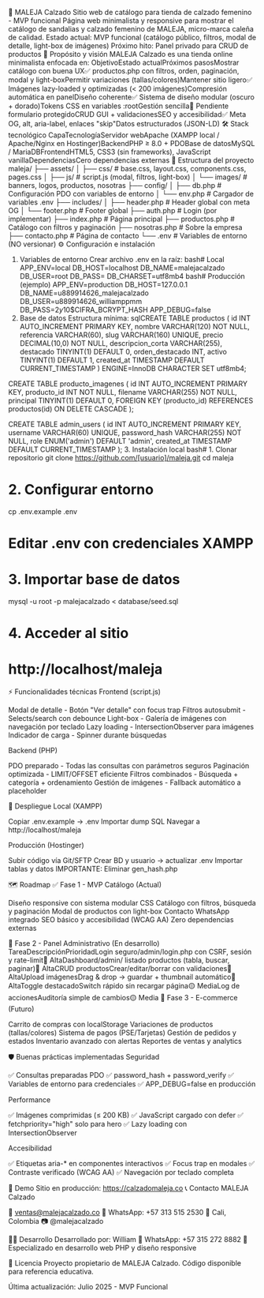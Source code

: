 👠 MALEJA Calzado
Sitio web de catálogo para tienda de calzado femenino - MVP funcional
Página web minimalista y responsive para mostrar el catálogo de sandalias y calzado femenino de MALEJA, micro-marca caleña de calidad.
Estado actual: MVP funcional (catálogo público, filtros, modal de detalle, light-box de imágenes)
Próximo hito: Panel privado para CRUD de productos
🎯 Propósito y visión
MALEJA Calzado es una tienda online minimalista enfocada en:
ObjetivoEstado actualPróximos pasosMostrar catálogo con buena UX✅ productos.php con filtros, orden, paginación, modal y light-boxPermitir variaciones (tallas/colores)Mantener sitio ligero✅ Imágenes lazy-loaded y optimizadas (< 200 imágenes)Compresión automática en panelDiseño coherente✅ Sistema de diseño modular (oscuro + dorado)Tokens CSS en variables :rootGestión sencilla🔄 Pendiente formulario protegidoCRUD GUI + validacionesSEO y accesibilidad✅ Meta OG, alt, aria-label, enlaces "skip"Datos estructurados (JSON-LD)
🛠️ Stack tecnológico
CapaTecnologíaServidor webApache (XAMPP local / Apache/Nginx en Hostinger)BackendPHP ≥ 8.0 + PDOBase de datosMySQL / MariaDBFrontendHTML5, CSS3 (sin frameworks), JavaScript vanillaDependenciasCero dependencias externas
📁 Estructura del proyecto
maleja/
├── assets/
│   ├── css/           # base.css, layout.css, components.css, pages.css
│   ├── js/            # script.js (modal, filtros, light-box)
│   └── images/        # banners, logos, productos, nosotras
├── config/
│   ├── db.php         # Configuración PDO con variables de entorno
│   └── env.php        # Cargador de variables .env
├── includes/
│   ├── header.php     # Header global con meta OG
│   └── footer.php     # Footer global
├── auth.php           # Login (por implementar)
├── index.php          # Página principal
├── productos.php      # Catálogo con filtros y paginación
├── nosotras.php       # Sobre la empresa
├── contacto.php       # Página de contacto
└── .env               # Variables de entorno (NO versionar)
⚙️ Configuración e instalación
1. Variables de entorno
Crear archivo .env en la raíz:
bash# Local
APP_ENV=local
DB_HOST=localhost
DB_NAME=malejacalzado
DB_USER=root
DB_PASS=
DB_CHARSET=utf8mb4
bash# Producción (ejemplo)
APP_ENV=production
DB_HOST=127.0.0.1
DB_NAME=u889914626_malejacalzado
DB_USER=u889914626_williamppmm
DB_PASS=$2y$10$CIFRA_BCRYPT_HASH
APP_DEBUG=false
2. Base de datos
Estructura mínima:
sqlCREATE TABLE productos (
  id INT AUTO_INCREMENT PRIMARY KEY,
  nombre VARCHAR(120) NOT NULL,
  referencia VARCHAR(60),
  slug VARCHAR(160) UNIQUE,
  precio DECIMAL(10,0) NOT NULL,
  descripcion_corta VARCHAR(255),
  destacado TINYINT(1) DEFAULT 0,
  orden_destacado INT,
  activo TINYINT(1) DEFAULT 1,
  created_at TIMESTAMP DEFAULT CURRENT_TIMESTAMP
) ENGINE=InnoDB CHARACTER SET utf8mb4;

CREATE TABLE producto_imagenes (
  id INT AUTO_INCREMENT PRIMARY KEY,
  producto_id INT NOT NULL,
  filename VARCHAR(255) NOT NULL,
  principal TINYINT(1) DEFAULT 0,
  FOREIGN KEY (producto_id) REFERENCES productos(id) ON DELETE CASCADE
);

CREATE TABLE admin_users (
  id INT AUTO_INCREMENT PRIMARY KEY,
  username VARCHAR(60) UNIQUE,
  password_hash VARCHAR(255) NOT NULL,
  role ENUM('admin') DEFAULT 'admin',
  created_at TIMESTAMP DEFAULT CURRENT_TIMESTAMP
);
3. Instalación local
bash# 1. Clonar repositorio
git clone https://github.com/[usuario]/maleja.git
cd maleja

# 2. Configurar entorno
cp .env.example .env
# Editar .env con credenciales XAMPP

# 3. Importar base de datos
mysql -u root -p malejacalzado < database/seed.sql

# 4. Acceder al sitio
# http://localhost/maleja
⚡ Funcionalidades técnicas
Frontend (script.js)

Modal de detalle - Botón "Ver detalle" con focus trap
Filtros autosubmit - Selects/search con debounce
Light-box - Galería de imágenes con navegación por teclado
Lazy loading - IntersectionObserver para imágenes
Indicador de carga - Spinner durante búsquedas

Backend (PHP)

PDO preparado - Todas las consultas con parámetros seguros
Paginación optimizada - LIMIT/OFFSET eficiente
Filtros combinados - Búsqueda + categoría + ordenamiento
Gestión de imágenes - Fallback automático a placeholder

🚀 Despliegue
Local (XAMPP)

Copiar .env.example → .env
Importar dump SQL
Navegar a http://localhost/maleja

Producción (Hostinger)

Subir código vía Git/SFTP
Crear BD y usuario → actualizar .env
Importar tablas y datos
IMPORTANTE: Eliminar gen_hash.php

🗺️ Roadmap
✅ Fase 1 - MVP Catálogo (Actual)

 Diseño responsive con sistema modular CSS
 Catálogo con filtros, búsqueda y paginación
 Modal de productos con light-box
 Contacto WhatsApp integrado
 SEO básico y accesibilidad (WCAG AA)
 Zero dependencias externas

🔄 Fase 2 - Panel Administrativo (En desarrollo)
TareaDescripciónPrioridadLogin seguro/admin/login.php con CSRF, sesión y rate-limit🔴 AltaDashboard/admin/ listado productos (tabla, buscar, paginar)🔴 AltaCRUD productosCrear/editar/borrar con validaciones🔴 AltaUpload imágenesDrag & drop → guardar + thumbnail automático🔴 AltaToggle destacadoSwitch rápido sin recargar página🟡 MediaLog de accionesAuditoría simple de cambios🟡 Media
🚀 Fase 3 - E-commerce (Futuro)

 Carrito de compras con localStorage
 Variaciones de productos (tallas/colores)
 Sistema de pagos (PSE/Tarjetas)
 Gestión de pedidos y estados
 Inventario avanzado con alertas
 Reportes de ventas y analytics

🛡️ Buenas prácticas implementadas
Seguridad

✅ Consultas preparadas PDO
✅ password_hash + password_verify
✅ Variables de entorno para credenciales
✅ APP_DEBUG=false en producción

Performance

✅ Imágenes comprimidas (≤ 200 KB)
✅ JavaScript cargado con defer
✅ fetchpriority="high" solo para hero
✅ Lazy loading con IntersectionObserver

Accesibilidad

✅ Etiquetas aria-* en componentes interactivos
✅ Focus trap en modales
✅ Contraste verificado (WCAG AA)
✅ Navegación por teclado completa

🎨 Demo
Sitio en producción: https://calzadomaleja.co
📞 Contacto
MALEJA Calzado

📧 ventas@malejacalzado.co
📱 WhatsApp: +57 313 515 2530
📍 Cali, Colombia
📷 @malejacalzado


👨‍💻 Desarrollo
Desarrollado por: William
📱 WhatsApp: +57 315 272 8882
💼 Especializado en desarrollo web PHP y diseño responsive

📄 Licencia
Proyecto propietario de MALEJA Calzado. Código disponible para referencia educativa.

Última actualización: Julio 2025 - MVP Funcional